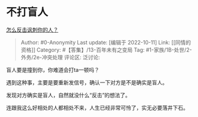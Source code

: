 # 不打盲人
[怎么反击讽刺你的人？](https://www.zhihu.com/question/64386030/answer/2711297693)

> Author: #0-Anonymity
> Last update: [编辑于 2022-10-11]
> Link: [[同情的资格]]
> Category: #【答集】/13-百年未有之变局
> Tag: #1-家族/1B-处世/2-外务/2e-冲突处理
> 评论区:
> 泛讨论:

盲人要是撞到你，你难道会打ta一顿吗？

遇到这种事，主要是要重新发信号，确认一下对方是不是确实是盲人。

发现对方确实是盲人，自然就没什么“反击”的想法了。

连跟我这么好相处的人都相处不来，人生已经非常可怜了，实无必要落井下石。
